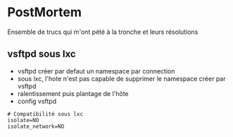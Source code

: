 # PostMortem

Ensemble de trucs qui m'ont pété à la tronche et leurs résolutions

## vsftpd sous lxc
- vsftpd créer par defaut un namespace par connection
- sous lxc, l'hote n'est pas capable de supprimer le namespace créer par vsftpd
- ralentissement puis plantage de l'hôte
- config vsftpd
```
# Compatibilité sous lxc
isolate=NO
isolate_network=NO
```
